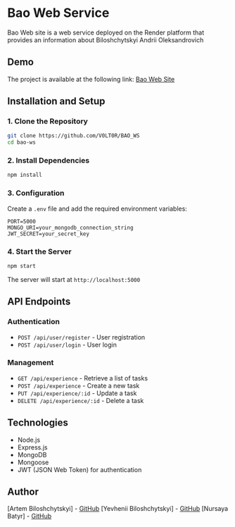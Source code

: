 # Bao Web Service

Bao Web site is a web service deployed on the Render platform that provides an information about Biloshchytskyi Andrii Oleksandrovich

## Demo

The project is available at the following link: [Bao Web Site](https://bao-ws.onrender.com/)

## Installation and Setup

### 1. Clone the Repository

```sh
git clone https://github.com/V0LT0R/BAO_WS
cd bao-ws
```

### 2. Install Dependencies

```sh
npm install
```

### 3. Configuration

Create a `.env` file and add the required environment variables:

```
PORT=5000
MONGO_URI=your_mongodb_connection_string
JWT_SECRET=your_secret_key
```

### 4. Start the Server

```sh
npm start
```

The server will start at `http://localhost:5000`

## API Endpoints

### Authentication
- `POST /api/user/register` - User registration
- `POST /api/user/login` - User login

### Management
- `GET /api/experience` - Retrieve a list of tasks
- `POST /api/experience` - Create a new task
- `PUT /api/experience/:id` - Update a task
- `DELETE /api/experience/:id` - Delete a task

## Technologies

- Node.js
- Express.js
- MongoDB
- Mongoose
- JWT (JSON Web Token) for authentication

## Author

[Artem Biloshchytskyi] - [GitHub](https://github.com/Nev1L-69)
[Yevhenii Biloshchytskyi] - [GitHub]((https://github.com/V0LT0R))
[Nursaya Batyr] - [GitHub]((https://github.com/Nursaya0))


